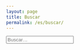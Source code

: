 ```yaml
---
layout: page
title: Buscar
permalink: /es/buscar/
---
```

<div class="search-box">
  <input id="search-input" type="search" placeholder="Buscar…" class="search-input" />
</div>
<div id="search-results" class="search-results"></div>
<script src="{{ '/assets/js/search.js' | relative_url }}"></script>
